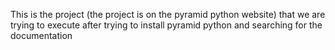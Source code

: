 This is the project (the project is on the pyramid python website) that we are trying to execute after trying to install pyramid python and searching for the documentation